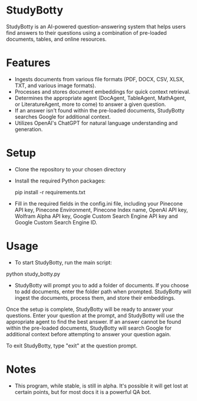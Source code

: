 # StudyBotty

StudyBotty is an AI-powered question-answering system that helps users find answers to their questions using a combination of pre-loaded documents, tables, and online resources.

# Features
- Ingests documents from various file formats (PDF, DOCX, CSV, XLSX, TXT, and various image formats).
- Processes and stores document embeddings for quick context retrieval.
- Determines the appropriate agent (DocAgent, TableAgent, MathAgent, or LiteratureAgent, more to come) to answer a given question.
- If an answer isn't found within the pre-loaded documents, StudyBotty searches Google for additional context.
- Utilizes OpenAI's ChatGPT for natural language understanding and generation.

# Setup
- Clone the repository to your chosen directory
- Install the required Python packages:

  pip install -r requirements.txt
  
- Fill in the required fields in the config.ini file, including your Pinecone API key, Pinecone Environment, Pinecone Index name, OpenAI API key, Wolfram Alpha API key, Google Custom Search Engine API key and Google Custom Search Engine ID.

# Usage
- To start StudyBotty, run the main script:

python study_botty.py

- StudyBotty will prompt you to add a folder of documents. If you choose to add documents, enter the folder path when prompted. StudyBotty will ingest the documents, process them, and store their embeddings.

Once the setup is complete, StudyBotty will be ready to answer your questions. Enter your question at the prompt, and StudyBotty will use the appropriate agent to find the best answer. If an answer cannot be found within the pre-loaded documents, StudyBotty will search Google for additional context before attempting to answer your question again.

To exit StudyBotty, type "exit" at the question prompt.

# Notes

- This program, while stable, is still in alpha.  It's possible it will get lost at certain points, but for most docs it is a powerful QA bot.
